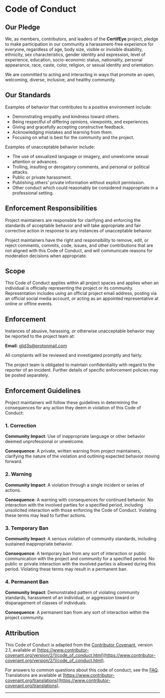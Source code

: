 # Code of Conduct

## Our Pledge

We, as members, contributors, and leaders of the **CertifEye** project, pledge to make participation in our community a harassment-free experience for everyone, regardless of age, body size, visible or invisible disability, ethnicity, sex characteristics, gender identity and expression, level of experience, education, socio-economic status, nationality, personal appearance, race, caste, color, religion, or sexual identity and orientation.

We are committed to acting and interacting in ways that promote an open, welcoming, diverse, inclusive, and healthy community.

## Our Standards

Examples of behavior that contributes to a positive environment include:

- Demonstrating empathy and kindness toward others.
- Being respectful of differing opinions, viewpoints, and experiences.
- Giving and gracefully accepting constructive feedback.
- Acknowledging mistakes and learning from them.
- Focusing on what is best for the community and the project.

Examples of unacceptable behavior include:

- The use of sexualized language or imagery, and unwelcome sexual attention or advances.
- Trolling, insulting or derogatory comments, and personal or political attacks.
- Public or private harassment.
- Publishing others' private information without explicit permission.
- Other conduct which could reasonably be considered inappropriate in a professional setting.

## Enforcement Responsibilities

Project maintainers are responsible for clarifying and enforcing the standards of acceptable behavior and will take appropriate and fair corrective action in response to any instances of unacceptable behavior.

Project maintainers have the right and responsibility to remove, edit, or reject comments, commits, code, issues, and other contributions that are not aligned with this Code of Conduct, and will communicate reasons for moderation decisions when appropriate.

## Scope

This Code of Conduct applies within all project spaces and applies when an individual is officially representing the project or its community. Representation includes using an official project email address, posting via an official social media account, or acting as an appointed representative at online or offline events.

## Enforcement

Instances of abusive, harassing, or otherwise unacceptable behavior may be reported to the project team at:

**Email**: [glid3s@protonmail.com](mailto:glid3s@protonmail.com)

All complaints will be reviewed and investigated promptly and fairly.

The project team is obligated to maintain confidentiality with regard to the reporter of an incident. Further details of specific enforcement policies may be posted separately.

## Enforcement Guidelines

Project maintainers will follow these guidelines in determining the consequences for any action they deem in violation of this Code of Conduct:

### 1. Correction

**Community Impact**: Use of inappropriate language or other behavior deemed unprofessional or unwelcome.

**Consequence**: A private, written warning from project maintainers, clarifying the nature of the violation and outlining expected behavior moving forward.

### 2. Warning

**Community Impact**: A violation through a single incident or series of actions.

**Consequence**: A warning with consequences for continued behavior. No interaction with the involved parties for a specified period, including unsolicited interaction with those enforcing the Code of Conduct. Violating these terms may lead to further actions.

### 3. Temporary Ban

**Community Impact**: A serious violation of community standards, including sustained inappropriate behavior.

**Consequence**: A temporary ban from any sort of interaction or public communication with the project and community for a specified period. No public or private interaction with the involved parties is allowed during this period. Violating these terms may result in a permanent ban.

### 4. Permanent Ban

**Community Impact**: Demonstrated pattern of violating community standards, harassment of an individual, or aggression toward or disparagement of classes of individuals.

**Consequence**: A permanent ban from any sort of interaction within the project community.

## Attribution

This Code of Conduct is adapted from the [Contributor Covenant][homepage], version 2.1, available at [https://www.contributor-covenant.org/version/2/1/code_of_conduct.html](https://www.contributor-covenant.org/version/2/1/code_of_conduct.html).

For answers to common questions about this code of conduct, see the [FAQ](https://www.contributor-covenant.org/faq). Translations are available at [https://www.contributor-covenant.org/translations](https://www.contributor-covenant.org/translations).

[homepage]: https://www.contributor-covenant.org

---
